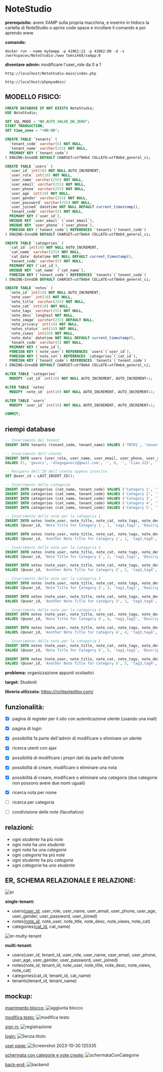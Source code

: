 # NoteStudio

**prerequisito:**
avere XAMP sulla propria macchina, e inserire in htdocs la cartella di NoteStudio o aprire code space e incollare il comando e poi aprendo www

**comando:**
```
docker run --name myXampp -p 41061:22 -p 41062:80 -d -v /workspaces/NoteStudio:/www tomsik68/xampp:8
```
**diventare admin:**
modificare l'user_role da 0 a 1
```
http://localhost/NoteStudio-main/index.php
```
```
http://localhost/phpmyadmin/
```
## MODELLO FISICO:

```sql
CREATE DATABASE IF NOT EXISTS NoteStudio;
USE NoteStudio;

SET SQL_MODE = "NO_AUTO_VALUE_ON_ZERO";
START TRANSACTION;
SET time_zone = "+00:00";

CREATE TABLE `tenants` (
  `tenant_code` varchar(5) NOT NULL,
  `tenant_name` varchar(255) NOT NULL,
  PRIMARY KEY (`tenant_code`)
) ENGINE=InnoDB DEFAULT CHARSET=utf8mb4 COLLATE=utf8mb4_general_ci;

CREATE TABLE `users` (
  `user_id` int(10) NOT NULL AUTO_INCREMENT,
  `user_role` int(10) NOT NULL,
  `user_name` varchar(255) NOT NULL,
  `user_email` varchar(255) NOT NULL,
  `user_phone` varchar(255) NOT NULL,
  `user_age` int(10) NOT NULL,
  `user_gender` varchar(255) NOT NULL,
  `user_password` varchar(255) NOT NULL,
  `user_joined` datetime NOT NULL DEFAULT current_timestamp(),
  `tenant_code` varchar(5) NOT NULL,
  PRIMARY KEY (`user_id`),
  UNIQUE KEY `user_email` (`user_email`),
  UNIQUE KEY `user_phone` (`user_phone`),
  FOREIGN KEY (`tenant_code`) REFERENCES `tenants`(`tenant_code`)
) ENGINE=InnoDB DEFAULT CHARSET=utf8mb4 COLLATE=utf8mb4_general_ci;

CREATE TABLE `categories` (
  `cat_id` int(10) NOT NULL AUTO_INCREMENT,
  `cat_name` varchar(255) NOT NULL,
  `cat_date` datetime NOT NULL DEFAULT current_timestamp(),
  `tenant_code` varchar(5) NOT NULL,
  PRIMARY KEY (`cat_id`),
  UNIQUE KEY `cat_name` (`cat_name`),
  FOREIGN KEY (`tenant_code`) REFERENCES `tenants`(`tenant_code`)
) ENGINE=InnoDB DEFAULT CHARSET=utf8mb4 COLLATE=utf8mb4_general_ci;

CREATE TABLE `notes` (
  `note_id` int(10) NOT NULL AUTO_INCREMENT,
  `note_user` int(10) NOT NULL,
  `note_title` varchar(255) NOT NULL,
  `note_cat` int(10) NOT NULL,
  `note_tags` varchar(255) NOT NULL,
  `note_desc` longtext NOT NULL,
  `note_image` varchar(255) DEFAULT NULL,
  `note_privacy` int(10) NOT NULL,
  `notes_status` int(10) NOT NULL,
  `note_views` int(10) NOT NULL,
  `note_date` datetime NOT NULL DEFAULT current_timestamp(),
  `tenant_code` varchar(5) NOT NULL,
  PRIMARY KEY (`note_id`),
  FOREIGN KEY (`note_user`) REFERENCES `users`(`user_id`),
  FOREIGN KEY (`note_cat`) REFERENCES `categories`(`cat_id`),
  FOREIGN KEY (`tenant_code`) REFERENCES `tenants`(`tenant_code`)
) ENGINE=InnoDB DEFAULT CHARSET=utf8mb4 COLLATE=utf8mb4_general_ci;

ALTER TABLE `categories`
  MODIFY `cat_id` int(10) NOT NULL AUTO_INCREMENT, AUTO_INCREMENT=1;

ALTER TABLE `notes`
  MODIFY `note_id` int(10) NOT NULL AUTO_INCREMENT, AUTO_INCREMENT=1;

ALTER TABLE `users`
  MODIFY `user_id` int(10) NOT NULL AUTO_INCREMENT, AUTO_INCREMENT=1;

COMMIT;

```
## riempi database

```sql
-- Inserimento del tenant
INSERT INTO tenants (tenant_code, tenant_name) VALUES ('TNT01', 'tenant1');

-- Inserimento dell'utente
INSERT INTO users (user_role, user_name, user_email, user_phone, user_age, user_gender, user_password, tenant_code) 
VALUES (1, 'gavoci', 'diegogavoci@gmail.com', '', 0, '', 'Ciao.123', 'TNT01');

-- Recupero dell'ID dell'utente appena inserito
SET @user_id = LAST_INSERT_ID();

-- Inserimento delle categorie
INSERT INTO categories (cat_name, tenant_code) VALUES ('Category 1', 'TNT01');
INSERT INTO categories (cat_name, tenant_code) VALUES ('Category 2', 'TNT01');
INSERT INTO categories (cat_name, tenant_code) VALUES ('Category 3', 'TNT01');
INSERT INTO categories (cat_name, tenant_code) VALUES ('Category 4', 'TNT01');
INSERT INTO categories (cat_name, tenant_code) VALUES ('Category 5', 'TNT01');

-- Inserimento delle note per la categoria 1
INSERT INTO notes (note_user, note_title, note_cat, note_tags, note_desc, note_privacy, notes_status, note_views, tenant_code) 
VALUES (@user_id, 'Note Title for Category 1', 1, 'tag1,tag2', 'Description for Note in Category', 1, 1, 0, 'TNT01');

INSERT INTO notes (note_user, note_title, note_cat, note_tags, note_desc, note_privacy, notes_status, note_views, tenant_code) 
VALUES (@user_id, 'Another Note Title for Category 1', 1, 'tag3,tag4', 'Another Description for Note in Category', 1, 1, 0, 'TNT01');

-- Inserimento delle note per la categoria 2
INSERT INTO notes (note_user, note_title, note_cat, note_tags, note_desc, note_privacy, notes_status, note_views, tenant_code) 
VALUES (@user_id, 'Note Title for Category 2', 2, 'tag1,tag2', 'Description for Note in Category', 1, 1, 0, 'TNT01');

INSERT INTO notes (note_user, note_title, note_cat, note_tags, note_desc, note_privacy, notes_status, note_views, tenant_code) 
VALUES (@user_id, 'Another Note Title for Category 2', 2, 'tag3,tag4', 'Another Description for Note in Category', 1, 1, 0, 'TNT01');

-- Inserimento delle note per la categoria 3
INSERT INTO notes (note_user, note_title, note_cat, note_tags, note_desc, note_privacy, notes_status, note_views, tenant_code) 
VALUES (@user_id, 'Note Title for Category 3', 3, 'tag1,tag2', 'Description for Note in Category', 1, 1, 0, 'TNT01');

INSERT INTO notes (note_user, note_title, note_cat, note_tags, note_desc, note_privacy, notes_status, note_views, tenant_code) 
VALUES (@user_id, 'Another Note Title for Category 3', 3, 'tag3,tag4', 'Another Description for Note in Category', 1, 1, 0, 'TNT01');

-- Inserimento delle note per la categoria 4
INSERT INTO notes (note_user, note_title, note_cat, note_tags, note_desc, note_privacy, notes_status, note_views, tenant_code) 
VALUES (@user_id, 'Note Title for Category 4', 4, 'tag1,tag2', 'Description for Note in Category', 1, 1, 0, 'TNT01');

INSERT INTO notes (note_user, note_title, note_cat, note_tags, note_desc, note_privacy, notes_status, note_views, tenant_code) 
VALUES (@user_id, 'Another Note Title for Category 4', 4, 'tag3,tag4', 'Another Description for Note in Category', 1, 1, 0, 'TNT01');

-- Inserimento delle note per la categoria 5
INSERT INTO notes (note_user, note_title, note_cat, note_tags, note_desc, note_privacy, notes_status, note_views, tenant_code) 
VALUES (@user_id, 'Note Title for Category 5', 5, 'tag1,tag2', 'Description for Note in Category', 1, 1, 0, 'TNT01');

INSERT INTO notes (note_user, note_title, note_cat, note_tags, note_desc, note_privacy, notes_status, note_views, tenant_code) 
VALUES (@user_id, 'Another Note Title for Category 5', 5, 'tag3,tag4', 'Another Description for Note in Category', 1, 1, 0, 'TNT01');

```

**problema:**
organizzazione appunti scolastici

**target:**
Studenti


**libreria utlizzata:**
https://richtexteditor.com/

## funzionalità:
- [x] pagina di register per il sito con autenticazione utente (usando una mail)
- [x] pagina di login 
- [x] possibilità fa parte dell'admin di modificare o eliminare un utente
- [x] ricerca utenti con ajax
- [x] possibilità di modificare i propri dati da parte dell'utente
- [X] possibilità di creare, modificare o eliminare una nota
- [X] possibilità di creare, modificare o eliminare una categoria (due categorie non possono avere due nomi uguali)
- [X] ricerca nota per nome
- [ ] ricerca per categoria
- [ ] condivisione delle note (facoltativo)


## relazioni:
- ogni *studente* ha più *note*
- ogni *nota* ha uno *studente*
- ogni *nota* ha una *categoria*
- ogni *categoria* ha più *note*
- ogni *studente* ha piu *categorie*
- ogni *categoria* ha uno *studente*



## ER, SCHEMA RELAZIONALE E RELAZIONE:

![er](https://github.com/Gavoci/NoteStudio/assets/101709194/1b48d465-233c-49ce-a9cc-1ef57ae923e7)

**single-tenant:**
- users(<ins>user_id</ins>, user_role, user_name, user_email, user_phone, user_age, user_gender, user_password, user_joined)
- notes(<ins>note_id</ins>, note_user, note_title, note_desc, note_views, note_cat)
- categories(<ins>cat_id</ins>, cat_name)


![er-multy-tenant](https://github.com/Gavoci/NoteStudio/assets/101709194/32f74ed6-cb1c-4f9b-979f-97c4699651e8)

**multi-tenant:**
- users(user_id, tenant_id, user_role, user_name, user_email, user_phone, user_age, user_gender, user_password, user_joined)
- notes(note_id, tenant_id, note_user, note_title, note_desc, note_views, note_cat)
- categories(cat_id, tenant_id, cat_name)
- tenants(tenant_id, tenant_name)

## mockup:

<ins>inserimento blocco:</ins>
![aggiunta blocco](https://github.com/Gavoci/NoteStudio/assets/101709194/59a2a8eb-24d0-4b6b-a943-bc6d89bb0ac3)



<ins>modifica testo:</ins>
![modifica testo](https://github.com/Gavoci/NoteStudio/assets/101709194/010fa7d1-d51c-4be5-ba3b-ea903e81e8ab)



<ins>sign in:</ins>
![registrazione](https://github.com/Gavoci/NoteStudio/assets/101709194/323ee2a5-4133-48c3-9a53-00fb99d4c304)


<ins>login:</ins>
![Senza titolo](https://github.com/Gavoci/NoteStudio/assets/101709194/7e28dd47-d370-45a8-bfc9-a22a7ff2064c)


<ins>user page:</ins>
![Screenshot 2023-10-30 125335](https://github.com/Gavoci/NoteStudio/assets/101709194/6f2acb31-3618-400e-aac3-d34d24661cc6)

<ins>schermata con categorie e note create:</ins>
![schermataConCategorie](https://github.com/Gavoci/NoteStudio/assets/101709194/7e50ea87-5f8f-4736-bea1-1d3680d46f24)

<ins>back-end:</ins>
![backend](https://github.com/Gavoci/NoteStudio/assets/101709194/8ad991e6-567f-46a5-96c9-6d09ce606467)

